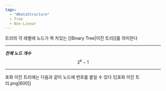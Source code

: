 ```yaml
---
tags:
  - "#DataStructure"
  - Tree
  - Non-Linear
---
```

트리의 각 레벨에 노드가 꽉 차있는 [[Binary Tree|이진 트리]]를 의미한다
- - -
***전체 노드 개수***
$$
2^k-1
$$
- - -
포화 이진 트리에는 다음과 같이 노드에 번호를 붙일 수 있다
![[포화 이진 트리.png|600]]